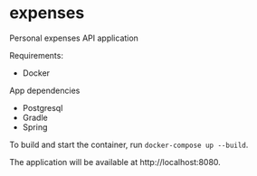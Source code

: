 # expenses
Personal expenses API application

Requirements:
- Docker

App dependencies
- Postgresql
- Gradle
- Spring

To build and start the container, run `docker-compose up --build`.

The application will be available at http://localhost:8080.
